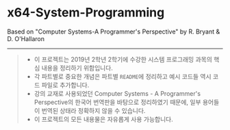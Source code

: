 # x64-System-Programming
Based on "Computer Systems-A Programmer's Perspective" by R. Bryant &amp; D. O'Hallaron

----
>   - 이 프로젝트는 2019년 2학년 2학기에 수강한 시스템 프로그래밍 과목의 핵심 내용을 정리하기 위함입니다.
>   - 각 파트별로 중요한 개념은 파트별 `README`에 정리하고 예시 코드들 역시 코드 파일로 추가합니다.
>   - 강의 교재로 사용되었던 Computer Systems - A Programmer's Perspective의 한국어 번역판을 바탕으로 정리하였기 때문에, 일부 용어들이 번역된 상태라 정확하지 않을 수 있습니다.
>   - 이 프로젝트의 모든 내용물은 자유롭게 사용 가능합니다.